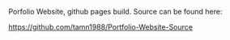 Porfolio Website, github pages build.
Source can be found here:

https://github.com/tamn1988/Portfolio-Website-Source
